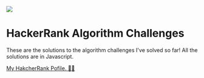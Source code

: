 ![](https://additionalknowledge.files.wordpress.com/2017/12/hackerrank.png)

# HackerRank Algorithm Challenges

These are the solutions to the algorithm challenges I've solved so far!
All the solutions are in Javascript.

[My HakcherRank Pofile. 👨‍💻](https://www.hackerrank.com/NickStello)
